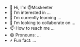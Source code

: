- 👋 Hi, I’m @Mcskeeter
- 👀 I’m interested in ...
- 🌱 I’m currently learning ...
- 💞️ I’m looking to collaborate on ...
- 📫 How to reach me ...
- 😄 Pronouns: ...
- ⚡ Fun fact: ...

<!---
Mcskeeter/Mcskeeter is a ✨ special ✨ repository because its `README.md` (this file) appears on your GitHub profile.
You can click the Preview link to take a look at your changes.
--->
